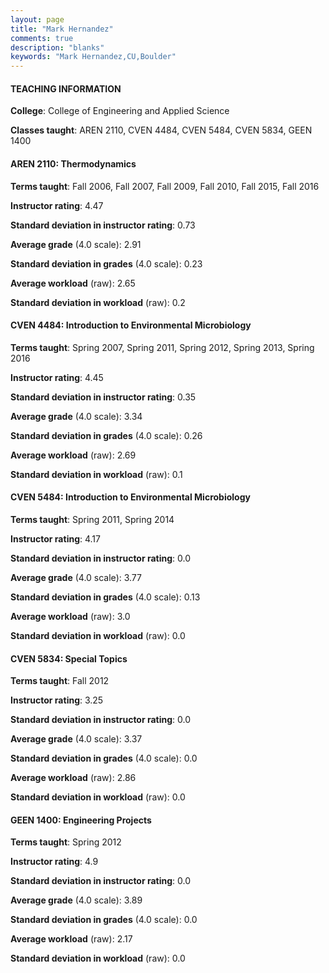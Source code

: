 ```yaml
---
layout: page
title: "Mark Hernandez" 
comments: true
description: "blanks"
keywords: "Mark Hernandez,CU,Boulder"
---
```

<head>
<script src="https://ajax.googleapis.com/ajax/libs/jquery/2.1.3/jquery.min.js"></script>
<script src="https://dl.dropboxusercontent.com/s/pc42nxpaw1ea4o9/highcharts.js?dl=0"></script>
<!-- <script src="../assets/js/highcharts.js"></script> -->
<style type="text/css">@font-face {
	font-family: "Bebas Neue";
	src: url(https://www.filehosting.org/file/details/544349/BebasNeue Regular.otf) format("opentype");
	}
	h1.Bebas { 
		font-family: "Bebas Neue", Verdana, Tahoma;
	}
</style>
</head>
	   
#### TEACHING INFORMATION

**College**: College of Engineering and Applied Science

**Classes taught**: AREN 2110, CVEN 4484, CVEN 5484, CVEN 5834, GEEN 1400

#### AREN 2110: Thermodynamics

**Terms taught**: Fall 2006, Fall 2007, Fall 2009, Fall 2010, Fall 2015, Fall 2016

**Instructor rating**: 4.47

**Standard deviation in instructor rating**: 0.73

**Average grade** (4.0 scale): 2.91

**Standard deviation in grades** (4.0 scale): 0.23

**Average workload** (raw): 2.65

**Standard deviation in workload** (raw): 0.2

#### CVEN 4484: Introduction to Environmental Microbiology

**Terms taught**: Spring 2007, Spring 2011, Spring 2012, Spring 2013, Spring 2016

**Instructor rating**: 4.45

**Standard deviation in instructor rating**: 0.35

**Average grade** (4.0 scale): 3.34

**Standard deviation in grades** (4.0 scale): 0.26

**Average workload** (raw): 2.69

**Standard deviation in workload** (raw): 0.1

#### CVEN 5484: Introduction to Environmental Microbiology

**Terms taught**: Spring 2011, Spring 2014

**Instructor rating**: 4.17

**Standard deviation in instructor rating**: 0.0

**Average grade** (4.0 scale): 3.77

**Standard deviation in grades** (4.0 scale): 0.13

**Average workload** (raw): 3.0

**Standard deviation in workload** (raw): 0.0

#### CVEN 5834: Special Topics

**Terms taught**: Fall 2012

**Instructor rating**: 3.25

**Standard deviation in instructor rating**: 0.0

**Average grade** (4.0 scale): 3.37

**Standard deviation in grades** (4.0 scale): 0.0

**Average workload** (raw): 2.86

**Standard deviation in workload** (raw): 0.0

#### GEEN 1400: Engineering Projects

**Terms taught**: Spring 2012

**Instructor rating**: 4.9

**Standard deviation in instructor rating**: 0.0

**Average grade** (4.0 scale): 3.89

**Standard deviation in grades** (4.0 scale): 0.0

**Average workload** (raw): 2.17

**Standard deviation in workload** (raw): 0.0

